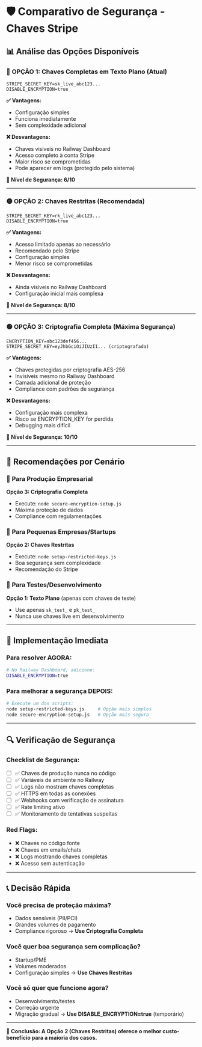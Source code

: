 # 🛡️ Comparativo de Segurança - Chaves Stripe

## 📊 Análise das Opções Disponíveis

### 🔴 **OPÇÃO 1: Chaves Completas em Texto Plano** (Atual)
```
STRIPE_SECRET_KEY=sk_live_abc123...
DISABLE_ENCRYPTION=true
```

**✅ Vantagens:**
- Configuração simples
- Funciona imediatamente
- Sem complexidade adicional

**❌ Desvantagens:**
- Chaves visíveis no Railway Dashboard
- Acesso completo à conta Stripe
- Maior risco se comprometidas
- Pode aparecer em logs (protegido pelo sistema)

**🎯 Nível de Segurança: 6/10**

---

### 🟡 **OPÇÃO 2: Chaves Restritas** (Recomendada)
```
STRIPE_SECRET_KEY=rk_live_abc123...
DISABLE_ENCRYPTION=true
```

**✅ Vantagens:**
- Acesso limitado apenas ao necessário
- Recomendado pelo Stripe
- Configuração simples
- Menor risco se comprometidas

**❌ Desvantagens:**
- Ainda visíveis no Railway Dashboard
- Configuração inicial mais complexa

**🎯 Nível de Segurança: 8/10**

---

### 🟢 **OPÇÃO 3: Criptografia Completa** (Máxima Segurança)
```
ENCRYPTION_KEY=abc123def456...
STRIPE_SECRET_KEY=eyJhbGciOiJIUzI1... (criptografada)
```

**✅ Vantagens:**
- Chaves protegidas por criptografia AES-256
- Invisíveis mesmo no Railway Dashboard
- Camada adicional de proteção
- Compliance com padrões de segurança

**❌ Desvantagens:**
- Configuração mais complexa
- Risco se ENCRYPTION_KEY for perdida
- Debugging mais difícil

**🎯 Nível de Segurança: 10/10**

---

## 🚀 Recomendações por Cenário

### 🏢 **Para Produção Empresarial**
**Opção 3: Criptografia Completa**
- Execute: `node secure-encryption-setup.js`
- Máxima proteção de dados
- Compliance com regulamentações

### 💼 **Para Pequenas Empresas/Startups**
**Opção 2: Chaves Restritas**
- Execute: `node setup-restricted-keys.js`
- Boa segurança sem complexidade
- Recomendação do Stripe

### 🧪 **Para Testes/Desenvolvimento**
**Opção 1: Texto Plano** (apenas com chaves de teste)
- Use apenas `sk_test_` e `pk_test_`
- Nunca use chaves live em desenvolvimento

---

## 🔧 Implementação Imediata

### **Para resolver AGORA:**
```bash
# No Railway Dashboard, adicione:
DISABLE_ENCRYPTION=true
```

### **Para melhorar a segurança DEPOIS:**
```bash
# Execute um dos scripts:
node setup-restricted-keys.js     # Opção mais simples
node secure-encryption-setup.js   # Opção mais segura
```

---

## 🔍 Verificação de Segurança

### **Checklist de Segurança:**
- [ ] ✅ Chaves de produção nunca no código
- [ ] ✅ Variáveis de ambiente no Railway
- [ ] ✅ Logs não mostram chaves completas
- [ ] ✅ HTTPS em todas as conexões
- [ ] ✅ Webhooks com verificação de assinatura
- [ ] ✅ Rate limiting ativo
- [ ] ✅ Monitoramento de tentativas suspeitas

### **Red Flags:**
- ❌ Chaves no código fonte
- ❌ Chaves em emails/chats
- ❌ Logs mostrando chaves completas
- ❌ Acesso sem autenticação

---

## 📞 Decisão Rápida

### **Você precisa de proteção máxima?**
- Dados sensíveis (PII/PCI)
- Grandes volumes de pagamento
- Compliance rigoroso
→ **Use Criptografia Completa**

### **Você quer boa segurança sem complicação?**
- Startup/PME
- Volumes moderados
- Configuração simples
→ **Use Chaves Restritas**

### **Você só quer que funcione agora?**
- Desenvolvimento/testes
- Correção urgente
- Migração gradual
→ **Use DISABLE_ENCRYPTION=true** (temporário)

---

**🎯 Conclusão: A Opção 2 (Chaves Restritas) oferece o melhor custo-benefício para a maioria dos casos.** 